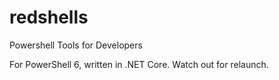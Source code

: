 # redshells
Powershell Tools for Developers

For PowerShell 6, written in .NET Core. Watch out for relaunch.
